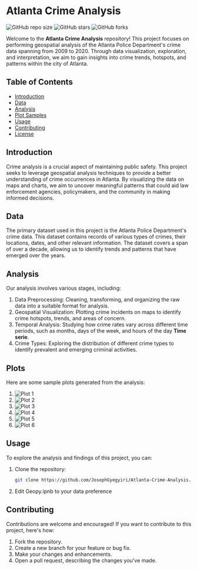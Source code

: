 # Atlanta Crime Analysis

![GitHub repo size](https://img.shields.io/github/repo-size/YourUsername/Atlanta-Crime-Analysis)
![GitHub stars](https://img.shields.io/github/stars/YourUsername/Atlanta-Crime-Analysis?style=social)
![GitHub forks](https://img.shields.io/github/forks/YourUsername/Atlanta-Crime-Analysis?style=social)

Welcome to the **Atlanta Crime Analysis** repository! This project focuses on performing geospatial analysis of the Atlanta Police Department's crime data spanning from 2009 to 2020. Through data visualization, exploration, and interpretation, we aim to gain insights into crime trends, hotspots, and patterns within the city of Atlanta.

## Table of Contents

- [Introduction](#introduction)
- [Data](#data)
- [Analysis](#analysis)
- [Plot Samples](#Plots)
- [Usage](#usage)
- [Contributing](#contributing)
- [License](#license)

## Introduction

Crime analysis is a crucial aspect of maintaining public safety. This project seeks to leverage geospatial analysis techniques to provide a better understanding of crime occurrences in Atlanta. By visualizing the data on maps and charts, we aim to uncover meaningful patterns that could aid law enforcement agencies, policymakers, and the community in making informed decisions.

## Data

The primary dataset used in this project is the Atlanta Police Department's crime data. This dataset contains records of various types of crimes, their locations, dates, and other relevant information. The dataset covers a span of over a decade, allowing us to identify trends and patterns that have emerged over the years.

## Analysis

Our analysis involves various stages, including:

1. Data Preprocessing: Cleaning, transforming, and organizing the raw data into a suitable format for analysis.
2. Geospatial Visualization: Plotting crime incidents on maps to identify crime hotspots, trends, and areas of concern.
3. Temporal Analysis: Studying how crime rates vary across different time periods, such as months, days of the week, and hours of the day **Time serie**.
4. Crime Types: Exploring the distribution of different crime types to identify prevalent and emerging criminal activities.

## Plots
Here are some sample plots generated from the analysis:

1. ![Plot 1](images/plot1.png)
2. ![Plot 2](images/plot2.png)
3. ![Plot 3](images/plot3.png)
4. ![Plot 4](images/plot4.png)
5. ![Plot 5](images/plot5.png)
6. ![Plot 6](images/plot6.png)

## Usage

To explore the analysis and findings of this project, you can:

1. Clone the repository:
   ```bash
   git clone https://github.com/JosephGyegyiri/Atlanta-Crime-Analysis.git

2. Edit Geopy.ipnb  to your data preference

## Contributing
Contributions are welcome and encouraged! If you want to contribute to this project, here's how:

1. Fork the repository.
2. Create a new branch for your feature or bug fix.
3. Make your changes and enhancements.
4. Open a pull request, describing the changes you've made.
